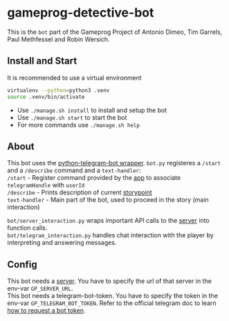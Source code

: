 # gameprog-detective-bot

This is the `bot` part of the Gameprog Project of Antonio Dimeo, Tim Garrels, Paul Methfessel and Robin Wersich.

## Install and Start
It is recommended to use a virtual environment
``` bash
virtualenv --python=python3 .venv
source .venv/bin/activate
```

- Use `./manage.sh install` to install and setup the bot
- Use `./manage.sh start` to start the bot
- For more commands use `./manage.sh help`

## About
This bot uses the [python-telegram-bot wrapper](https://python-telegram-bot.org/). `bot.py` registeres a `/start` and a `/describe` command and a `text-handler`:  
`/start` - Register command provided by the [app](https://github.com/ADimeo/gameprog-detective-app) to associate `telegramHandle` with `userId`  
`/describe` - Prints description of current [storypoint](https://github.com/EatingBacon/gameprog-detective-server/wiki/Story-Storypoint)  
`text-handler` - Main part of the bot, used to proceed in the story (main interaction)

`bot/server_interaction.py` wraps important API calls to the [server](https://github.com/EatingBacon/gameprog-detective-server) into function calls.  
`bot/telegram_interaction.py` handles chat interaction with the player by interpreting and answering messages.

## Config
This bot needs a [server](https://github.com/EatingBacon/gameprog-detective-server). You have to specify the url of that server in the env-var `GP_SERVER_URL`.  
This bot needs a telegram-bot-token. You have to specify the token in the env-var `GP_TELEGRAM_BOT_TOKEN`. Refer to the official telegram doc to learn [how to request a bot token](
https://core.telegram.org/bots#6-botfather).
